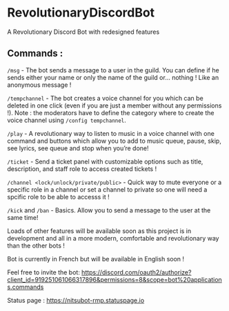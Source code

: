 # RevolutionaryDiscordBot
A Revolutionary Discord Bot with redesigned features

## Commands :


`/msg` - The bot sends a message to a user in the guild. You can define if he sends either your name or only the name of the guild or… nothing ! Like an anonymous message !



`/tempchannel` - The bot creates a voice channel for you which can be deleted in one click (even if you are just a member without any permissions !). Note : the moderators have to define the category where to create the voice channel using `/config tempchannel`.



`/play` - A revolutionary way to listen to music in a voice channel with one command and buttons which allow you to add to music queue, pause, skip, see lyrics, see queue and stop when you’re done!



`/ticket` - Send a ticket panel with customizable options such as title, description, and staff role to access created tickets !



`/channel <lock/unlock/private/public>` - Quick way to mute everyone or a specific role in a channel or set a channel to private so one will need a spcific role to be able to accesss it !



`/kick` and `/ban` - Basics. Allow you to send a message to the user at the same time!




Loads of other features will be available soon as this project is in development and all in a more modern, comfortable and revolutionary way than the other bots !




Bot is currently in French but will be available in English soon !




Feel free to invite the bot:
https://discord.com/oauth2/authorize?client_id=919251061066317896&permissions=8&scope=bot%20applications.commands



Status page : https://nitsubot-rmp.statuspage.io
